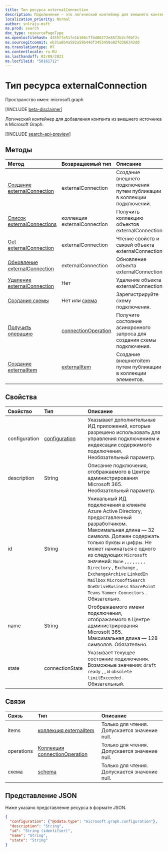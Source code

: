 ```yaml
---
title: Тип ресурса externalConnection
description: Подключение — это логический контейнер для внешнего контента в Microsoft Graph
localization_priority: Normal
author: snlraju-msft
ms.prod: search
doc_type: resourcePageType
ms.openlocfilehash: 4355ffe51fe1b160c7fb486272e85f2b2cf0bf2c
ms.sourcegitcommit: eb31a6b4a582a59b44df3453450a82fd366342d0
ms.translationtype: MT
ms.contentlocale: ru-RU
ms.lasthandoff: 02/09/2021
ms.locfileid: "50161712"
---
```

# <a name="externalconnection-resource-type"></a>Тип ресурса externalConnection

Пространство имен: microsoft.graph

[!INCLUDE [beta-disclaimer](../../includes/beta-disclaimer.md)]

Логический контейнер для добавления контента из внешнего источника в Microsoft Graph.

[!INCLUDE [search-api-preview](../../includes/search-api-preview-signup.md)]

## <a name="methods"></a>Методы

| Метод                                                           | Возвращаемый тип                                   | Описание |
|:-----------------------------------------------------------------|:----------------------------------------------|:--|
| [Создание externalConnection](../api/external-post-connections.md) | externalConnection                            | Создание внешнего подключения путем публикации в коллекции подключений. |
| [Список externalConnections](../api/externalconnection-list.md)    | коллекция externalConnection                 | Получить коллекцию объектов externalConnection. |
| [Get externalConnection](../api/externalconnection-get.md)       | externalConnection                            | Чтение свойств и связей объекта externalConnection. |
| [Обновление externalConnection](../api/externalconnection-update.md) | externalConnection                            | Обновление объекта externalConnection. |
| [Удаление externalConnection](../api/externalconnection-delete.md) | Нет                                          | Удаление объекта externalConnection. |
| [Создание схемы](../api/externalconnection-post-schema.md)        | Нет *или* [схема](schema.md)                 | Зарегистрируйте схему подключения. |
| [Получить операцию](../api/connectionoperation-get.md)               | [connectionOperation](connectionoperation.md) | Получите состояние асинхронного запроса для создания схемы подключения. |
| [Создание externalItem](../api/externalconnection-put-items.md)    | [externalItem](externalitem.md)               | Создание внешнегоitem путем публикации в коллекции элементов. |

## <a name="properties"></a>Свойства

| Свойство      | Тип                              | Описание |
|:--------------|:----------------------------------|:------------|
| configuration | [configuration](configuration.md) | Указывает дополнительные ИД приложений, которые разрешено использовать для управления подключением и индексации содержимого подключения. Необязательный параметр. |
| description   | String                            | Описание подключения, отображаемого в Центре администрирования Microsoft 365. Необязательный параметр. |
| id            | String                            | Уникальный ИД подключения в клиенте Azure Active Directory, предоставленный разработчиком. Максимальная длина — 32 символа. Должен содержать только буквы и цифры. Не может начинаться с одного из следующих `Microsoft` значений: `None` , , , , , , , , `Directory` , `Exchange` , `ExchangeArchive` `LinkedIn` `Mailbox` `MicrosoftSearch` `OneDriveBusiness` `SharePoint` `Teams` `Yammer` `Connectors` . Обязательно. |
| name          | String                            | Отображаемого имени подключения, отображаемого в Центре администрирования Microsoft 365. Максимальная длина — 128 символов. Обязательно. |
| state         | connectionState                   | Указывает текущее состояние подключения. Возможные значения: `draft` `ready` , , и `obsolete` `limitExceeded` . Обязательный. |

## <a name="relationships"></a>Связи

| Связь | Тип                                                     | Описание |
|:-------------|:---------------------------------------------------------|:---|
| items        | [коллекция externalItem](externalitem.md)               | Только для чтения. Допускается значение null. |
| operations   | [Коллекция connectionOperation](connectionoperation.md) | Только для чтения. Допускается значение null. |
| схема       | [schema](schema.md)                                      | Только для чтения. Допускается значение null. |

## <a name="json-representation"></a>Представление JSON

Ниже указано представление ресурса в формате JSON.

<!-- {
  "blockType": "resource",
  "optionalProperties": [

  ],
  "@odata.type": "microsoft.graph.externalConnection",
  "keyProperty": "id"
}-->

```json
{
  "configuration": {"@odata.type": "microsoft.graph.configuration"},
  "description": "String",
  "id": "String (identifier)",
  "name": "String",
  "state": "String"
}
```

<!-- uuid: 16cd6b66-4b1a-43a1-adaf-3a886856ed98
2019-02-04 14:57:30 UTC -->
<!-- {
  "type": "#page.annotation",
  "description": "connection resource",
  "keywords": "",
  "section": "documentation",
  "tocPath": ""
}-->

